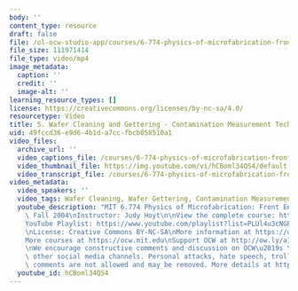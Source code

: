 ```yaml
---
body: ''
content_type: resource
draft: false
file: /ol-ocw-studio-app/courses/6-774-physics-of-microfabrication-front-end-processing-fall-2004/mit6_774f04_lec05_360p_16_9.mp4
file_size: 111971414
file_type: video/mp4
image_metadata:
  caption: ''
  credit: ''
  image-alt: ''
learning_resource_types: []
license: https://creativecommons.org/licenses/by-nc-sa/4.0/
resourcetype: Video
title: 5. Wafer Cleaning and Gettering - Contamination Measurement Techniques
uid: 49fccd36-e9d6-4b1d-a7cc-fbcb058510a1
video_files:
  archive_url: ''
  video_captions_file: /courses/6-774-physics-of-microfabrication-front-end-processing-fall-2004/1vZLyiCE8HStKcB-OhsSgkv2wprhZhXCB_transcript.webvtt
  video_thumbnail_file: https://img.youtube.com/vi/hCBoml34QS4/default.jpg
  video_transcript_file: /courses/6-774-physics-of-microfabrication-front-end-processing-fall-2004/1vZLyiCE8HStKcB-OhsSgkv2wprhZhXCB_transcript.pdf
video_metadata:
  video_speakers: ''
  video_tags: Wafer Cleaning, Wafer Gettering, Contamination Measurement
  youtube_description: "MIT 6.774 Physics of Microfabrication: Front End Processing,\
    \ Fall 2004\nInstructor: Judy Hoyt\n\nView the complete course: https://ocw.mit.edu/courses/6-774-physics-of-microfabrication-front-end-processing-fall-2004/\n\
    YouTube Playlist: https://www.youtube.com/playlist?list=PLUl4u3cNGP61IMhYaHL_x-RzNUIDJD9XK\n\
    \nLicense: Creative Commons BY-NC-SA\nMore information at https://ocw.mit.edu/terms\n\
    More courses at https://ocw.mit.edu\nSupport OCW at http://ow.ly/a1If50zVRlQ\n\
    \nWe encourage constructive comments and discussion on OCW\u2019s YouTube and\
    \ other social media channels. Personal attacks, hate speech, trolling, and inappropriate\
    \ comments are not allowed and may be removed. More details at https://ocw.mit.edu/comments."
  youtube_id: hCBoml34QS4
---
```

